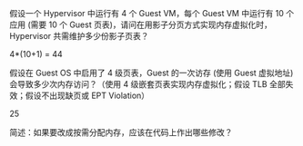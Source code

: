 假设一个 Hypervisor 中运行有 4 个 Guest VM，每个 Guest VM 中运行有 10 个应用 (需要 10 个 Guest 页表)，请问在用影子分页方式实现内存虚拟化时，Hypervisor 共需维护多少份影子页表？

4*(10+1) = 44

假设在 Guest OS 中启用了 4 级页表，Guest 的一次访存 (使用 Guest 虚拟地址) 会导致多少次内存访问？（使用 4 级嵌套页表实现内存虚拟化；假设 TLB 全部失效；假设不出现缺页或 EPT Violation）

25

简述：如果要改成按需分配内存，应该在代码上作出哪些修改？